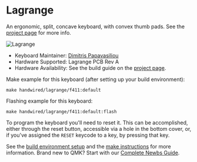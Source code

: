 # Lagrange

An ergonomic, split, concave keyboard, with convex thumb pads.  See the [project page](https://github.com/dpapavas/lagrange-keyboard) for more info.

![Lagrange](https://github.com/dpapavas/lagrange-keyboard/blob/master/doc/lagrange_keyboard.png?raw=true)

* Keyboard Maintainer: [Dimitris Papavasiliou](https://github.com/dpapavas)
* Hardware Supported: Lagrange PCB Rev A
* Hardware Availability: See the build guide on the [project page](https://github.com/dpapavas/lagrange-keyboard).

Make example for this keyboard (after setting up your build environment):

    make handwired/lagrange/f411:default

Flashing example for this keyboard:

    make handwired/lagrange/f411:default:flash

To program the keyboard you'll need to reset it.  This can be accomplished, either through the reset button, accessible via a hole in the bottom cover, or, if you've assigned the `RESET` keycode to a key, by pressing that key.

See the [build environment setup](https://docs.qmk.fm/#/getting_started_build_tools) and the [make instructions](https://docs.qmk.fm/#/getting_started_make_guide) for more information. Brand new to QMK? Start with our [Complete Newbs Guide](https://docs.qmk.fm/#/newbs).
